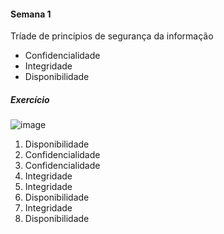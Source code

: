 #### Semana 1

Tríade de princípios de segurança da informação

- Confidencialidade
- Integridade
- Disponibilidade

##### Exercício

![image](https://github.com/user-attachments/assets/b3bb0211-7d44-429f-b383-5e546292daac)

1. Disponibilidade
2. Confidencialidade
3. Confidencialidade
4. Integridade
5. Integridade
6. Disponibilidade
7. Integridade
8. Disponibilidade
